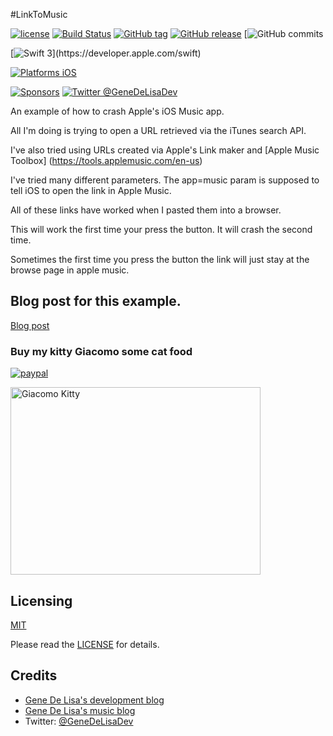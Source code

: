 #LinkToMusic

[![license](https://img.shields.io/github/license/mashape/apistatus.svg)](https://en.wikipedia.org/wiki/MIT_License)
[![Build Status](https://travis-ci.org/genedelisa/LinkToMusic.svg)](https://travis-ci.org/genedelisa/LinkToMusic)
[![GitHub tag](https://img.shields.io/github/tag/genedelisa/LinkToMusic.svg)](https://github.com/genedelisa/LinkToMusic/)
[![GitHub release](https://img.shields.io/github/release/genedelisa/LinkToMusic.svg)](https://github.com/genedelisa/LinkToMusic/)
[![GitHub commits](https://img.shields.io/github/commits-since/genedelisa/LinkToMusic/1.0.0.svg)

[![Swift 3](https://img.shields.io/badge/swift3-compatible-4BC51D.svg?style=flat")](https://developer.apple.com/swift)

[![Platforms iOS](https://img.shields.io/badge/Platforms-iOS-lightgray.svg?style=flat)](https://swift.org/)

[![Sponsors](https://img.shields.io/badge/Sponsors-Rockhopper%20Technologies-orange.svg?style=flat)](http://www.rockhoppertech.com/)
[![Twitter @GeneDeLisaDev](https://img.shields.io/twitter/follow/GeneDeLisaDev.svg?style=social)](https://twitter.com/GeneDeLisaDev)



An example of how to crash Apple's iOS Music app.

All I'm doing is trying to open a URL retrieved via the iTunes search API.

I've also tried using URLs created via Apple's Link maker and [Apple Music Toolbox] (https://tools.applemusic.com/en-us)

I've tried many different parameters. The app=music param is supposed to tell iOS to open the link in Apple Music.

All of these links have worked when I pasted them into a browser.

This will work the first time your press the button. It will crash the second time.

Sometimes the first time you press the button the link will just stay at the browse page in apple music. 




## Blog post for this example.

[Blog post](http://www.rockhoppertech.com/blog/)



### Buy my kitty Giacomo some cat food

[![paypal](https://www.paypalobjects.com/en_US/i/btn/btn_donate_SM.gif)](https://www.paypal.com/cgi-bin/webscr?cmd=_donations&business=F5KE9Z29MH8YQ&bnP-DonationsBF:btn_donate_SM.gif:NonHosted)

<img src="http://www.rockhoppertech.com/blog/wp-content/uploads/2016/07/momocoding-1024.png" alt="Giacomo Kitty" width="400" height="300">



## Licensing

[MIT](https://en.wikipedia.org/wiki/MIT_License)

Please read the [LICENSE](LICENSE) for details.

## Credits

*	[Gene De Lisa's development blog](http://rockhoppertech.com/blog/)
*	[Gene De Lisa's music blog](http://genedelisa.com/)
*   Twitter: [@GeneDeLisaDev](http://twitter.com/genedelisadev)
